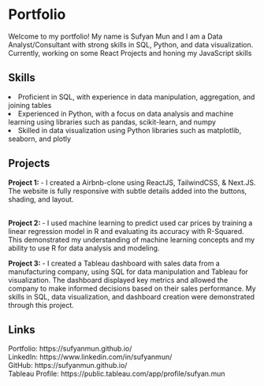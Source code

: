 <h1> Portfolio </h2>
Welcome to my portfolio! My name is Sufyan Mun and I am a Data Analyst/Consultant with strong skills in SQL, Python, and data visualization. Currently, working on some React Projects and honing my JavaScript skills<br>

<h2> Skills </h2>
<li> Proficient in SQL, with experience in data manipulation, aggregation, and joining tables </li>
<li>Experienced in Python, with a focus on data analysis and machine learning using libraries such as pandas, scikit-learn, and numpy </li>
<li> Skilled in data visualization using Python libraries such as matplotlib, seaborn, and plotly </li>

<h2> Projects </h2>
<b> Project 1: </b> - I created a Airbnb-clone using ReactJS, TailwindCSS, & Next.JS. The website is fully responsive with subtle details added into the buttons, shading, and layout.<br> <br>

<b> Project 2: </b> - I used machine learning to predict used car prices by training a linear regression model in R and evaluating its accuracy with R-Squared. This demonstrated my understanding of machine learning concepts and my ability to use R for data analysis and modeling. <br>

<b> Project 3: </b> - I created a Tableau dashboard with sales data from a manufacturing company, using SQL for data manipulation and Tableau for visualization. The dashboard displayed key metrics and allowed the company to make informed decisions based on their sales performance. My skills in SQL, data visualization, and dashboard creation were demonstrated through this project. <br>

<h2> Links </h2>
Portfolio: https://sufyanmun.github.io/ <br>
LinkedIn: https://www.linkedin.com/in/sufyanmun/ <br>
GitHub: https://sufyanmun.github.io/ <br> 
Tableau Profile: https://public.tableau.com/app/profile/sufyan.mun <br>




